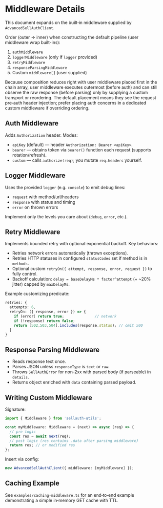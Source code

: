 # Middleware Details

This document expands on the built‑in middleware supplied by `AdvancedSellAuthClient`.

Order (outer → inner) when constructing the default pipeline (user middleware wrap built-ins):
1. `authMiddleware`
2. `loggerMiddleware` (only if `logger` provided)
3. `retryMiddleware`
4. `responseParsingMiddleware`
5. Custom `middleware[]` (user supplied)

Because composition reduces right with user middleware placed first in the chain array, user middleware executes outermost (before auth) and can still observe the raw response (before parsing) only by supplying a custom transport or reordering. The default placement means they see the request pre‑auth header injection; prefer placing auth concerns in a dedicated custom middleware if overriding ordering.

## Auth Middleware
Adds `Authorization` header.
Modes:
- `apiKey` (default) — header `Authorization: Bearer <apiKey>`.
- `bearer` — obtains token via `bearer()` function each request (supports rotation/refresh).
- `custom` — calls `authorize(req)`; you mutate `req.headers` yourself.

## Logger Middleware
Uses the provided `logger` (e.g. `console`) to emit debug lines:
- `request` with method/url/headers
- `response` with status and timing
- `error` on thrown errors

Implement only the levels you care about (`debug`, `error`, etc.).

## Retry Middleware
Implements bounded retry with optional exponential backoff.
Key behaviors:
- Retries network errors automatically (thrown exceptions).
- Retries HTTP statuses in configured `statusCodes` set if method is in `methods`.
- Optional custom `retryOn({ attempt, response, error, request })` to fully control.
- Backoff calculation: `delay = baseDelayMs * factor^attempt` (+ ~20% jitter) capped by `maxDelayMs`.

Example customizing predicate:
```ts
retries: {
  attempts: 6,
  retryOn: ({ response, error }) => {
    if (error) return true;              // network
    if (!response) return false;
    return [502,503,504].includes(response.status); // omit 500
  }
}
```

## Response Parsing Middleware
- Reads response text once.
- Parses JSON unless `responseType` is `text` or `raw`.
- Throws `SellAuthError` for non-2xx with parsed body (if parseable) in `details`.
- Returns object enriched with `data` containing parsed payload.

## Writing Custom Middleware
Signature:
```ts
import { Middleware } from 'sellauth-utils';

const myMiddleware: Middleware = (next) => async (req) => {
  // pre logic
  const res = await next(req);
  // post logic (res contains .data after parsing middleware)
  return res; // or modified res
};
```

Insert via config:
```ts
new AdvancedSellAuthClient({ middleware: [myMiddleware] });
```

## Caching Example
See `examples/caching-middleware.ts` for an end‑to‑end example demonstrating a simple in‑memory GET cache with TTL.

